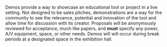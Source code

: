 Demos provide a way to showcase an educational tool or project in a live setting.  Not designed to be sales pitches, demonstrations are a way for the community to see the relevance, potential and innovation of the tool and allow time for discussion with its creator. Proposals will be anonymously reviewed for acceptance, much like papers, and <b>must</b> specify any power, A/V equipment, space, or other needs.  Demos will will occur during break periods at a designated space in the exhibition hall.